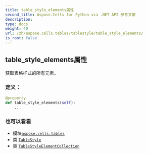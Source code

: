 ```yaml
---
title: table_style_elements属性
second_title: Aspose.Cells for Python via .NET API 参考文献
description:
type: docs
weight: 40
url: /zh/aspose.cells.tables/tablestyle/table_style_elements/
is_root: false
---
```

## table_style_elements属性

获取表格样式的所有元素。
### 定义：
```python
@property
def table_style_elements(self):
    ...
```

### 也可以看看
* 模块[`aspose.cells.tables`](../../)
* 类 [`TableStyle`](/cells/python-net/zh/aspose.cells.tables/tablestyle)
* 类 [`TableStyleElementCollection`](/cells/python-net/zh/aspose.cells.tables/tablestyleelementcollection)
